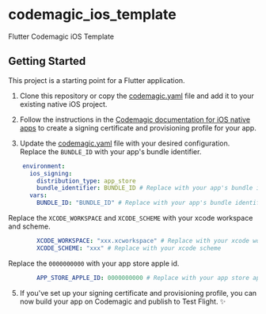 # codemagic_ios_template

Flutter Codemagic iOS Template

## Getting Started

This project is a starting point for a Flutter application.

1.  Clone this repository or copy the [codemagic.yaml](./codemagic.yaml) file and add it to your existing native iOS project.

2. Follow the instructions in the [Codemagic documentation for iOS native apps](https://docs.codemagic.io/yaml-quick-start/building-a-native-ios-app/) to create a signing certificate and provisioning profile for your app.

4.  Update the [codemagic.yaml](./codemagic.yaml) file with your desired configuration.
Replace the `BUNDLE_ID` with your app's bundle identifier.
```yaml
    environment:
      ios_signing:
        distribution_type: app_store
        bundle_identifier: BUNDLE_ID # Replace with your app's bundle identifier
      vars:
        BUNDLE_ID: "BUNDLE_ID" # Replace with your app's bundle identifier
```

Replace the `XCODE_WORKSPACE` and `XCODE_SCHEME` with your xcode workspace and scheme.
```yaml
        XCODE_WORKSPACE: "xxx.xcworkspace" # Replace with your xcode workspace
        XCODE_SCHEME: "xxx" # Replace with your xcode scheme
```

Replace the `0000000000` with your app store apple id.
```yaml
        APP_STORE_APPLE_ID: 0000000000 # Replace with your app store apple id
```

5. If you've set up your signing certificate and provisioning profile, you can now build your app on Codemagic and publish to Test Flight. ✨
